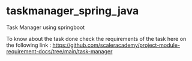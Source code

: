 # taskmanager_spring_java
Task Manager using springboot

To know about the task done check the requirements of the task here on the following link : 
https://github.com/scaleracademy/project-module-requirement-docs/tree/main/task-manager

